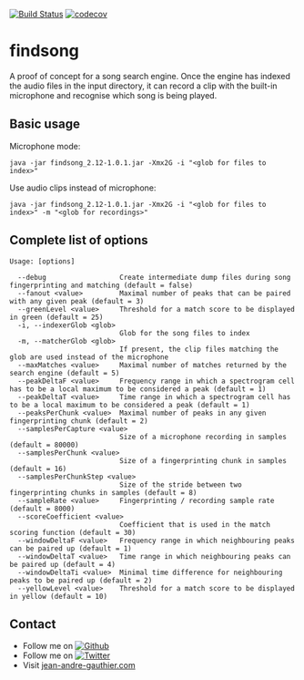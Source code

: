 [![Build Status](https://travis-ci.org/jean-andre-gauthier/findsong.svg?branch=master)](https://travis-ci.org/jean-andre-gauthier/findsong)
[![codecov](https://codecov.io/gh/jean-andre-gauthier/findsong/branch/master/graph/badge.svg)](https://codecov.io/gh/jean-andre-gauthier/findsong)

# findsong

A proof of concept for a song search engine. Once the engine has indexed the audio files in the input directory, it can record a clip with the built-in microphone and recognise which song is being played.

## Basic usage

Microphone mode:
```
java -jar findsong_2.12-1.0.1.jar -Xmx2G -i "<glob for files to index>"
```

Use audio clips instead of microphone:
```
java -jar findsong_2.12-1.0.1.jar -Xmx2G -i "<glob for files to index>" -m "<glob for recordings>"
```

## Complete list of options

```
Usage: [options]

  --debug                  Create intermediate dump files during song fingerprinting and matching (default = false)
  --fanout <value>         Maximal number of peaks that can be paired with any given peak (default = 3)
  --greenLevel <value>     Threshold for a match score to be displayed in green (default = 25)
  -i, --indexerGlob <glob>
                           Glob for the song files to index
  -m, --matcherGlob <glob>
                           If present, the clip files matching the glob are used instead of the microphone
  --maxMatches <value>     Maximal number of matches returned by the search engine (default = 5)
  --peakDeltaF <value>     Frequency range in which a spectrogram cell has to be a local maximum to be considered a peak (default = 1)
  --peakDeltaT <value>     Time range in which a spectrogram cell has to be a local maximum to be considered a peak (default = 1)
  --peaksPerChunk <value>  Maximal number of peaks in any given fingerprinting chunk (default = 2)
  --samplesPerCapture <value>
                           Size of a microphone recording in samples (default = 80000)
  --samplesPerChunk <value>
                           Size of a fingerprinting chunk in samples (default = 16)
  --samplesPerChunkStep <value>
                           Size of the stride between two fingerprinting chunks in samples (default = 8)
  --sampleRate <value>     Fingerprinting / recording sample rate (default = 8000)
  --scoreCoefficient <value>
                           Coefficient that is used in the match scoring function (default = 30)
  --windowDeltaF <value>   Frequency range in which neighbouring peaks can be paired up (default = 1)
  --windowDeltaT <value>   Time range in which neighbouring peaks can be paired up (default = 4)
  --windowDeltaTi <value>  Minimal time difference for neighbouring peaks to be paired up (default = 2)
  --yellowLevel <value>    Threshold for a match score to be displayed in yellow (default = 10)
```

## Contact

* Follow me on [![Github][1.1]][1]
* Follow me on [![Twitter][2.1]][2]
* Visit [jean-andre-gauthier.com](https://jean-andre-gauthier.com)

[1.1]: http://i.imgur.com/9I6NRUm.png
[2.1]: http://i.imgur.com/wWzX9uB.png

[1]: https://github.com/jean-andre-gauthier
[2]: https://twitter.com/_jagauthier
